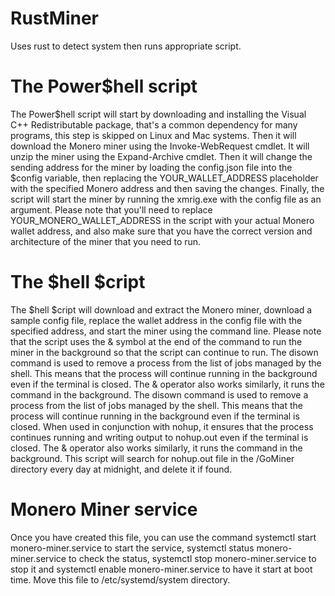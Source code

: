 # RustMiner
Uses rust to detect system then runs appropriate script. 

# The Power$hell script

The Power$hell script
will start by downloading and installing the Visual C++ Redistributable package, that's a common dependency for many programs, this step is skipped on Linux and Mac systems. Then it will download the Monero miner using the Invoke-WebRequest cmdlet. It will unzip the miner using the Expand-Archive cmdlet. Then it will change the sending address for the miner by loading the config.json file into the $config variable, then replacing the YOUR_WALLET_ADDRESS placeholder with the specified Monero address and then saving the changes. Finally, the script will start the miner by running the xmrig.exe with the config file as an argument. Please note that you'll need to replace YOUR_MONERO_WALLET_ADDRESS in the script with your actual Monero wallet address, and also make sure that you have the correct version and architecture of the miner that you need to run. 

# The $hell $cript 

The $hell $cript 
will download and extract the Monero miner, download a sample config file, replace the wallet address in the config file with the specified address, and start the miner using the command line. Please note that the script uses the & symbol at the end of the command to run the miner in the background so that the script can continue to run. The disown command is used to remove a process from the list of jobs managed by the shell. This means that the process will continue running in the background even if the terminal is closed. The & operator also works similarly, it runs the command in the background. The disown command is used to remove a process from the list of jobs managed by the shell. This means that the process will continue running in the background even if the terminal is closed. When used in conjunction with nohup, it ensures that the process continues running and writing output to nohup.out even if the terminal is closed. The & operator also works similarly, it runs the command in the background. This script will search for nohup.out file in the /GoMiner directory every day at midnight, and delete it if found.

# Monero Miner service
Once you have created this file, you can use the command systemctl start monero-miner.service to start the service, systemctl status monero-miner.service to check the status, systemctl stop monero-miner.service to stop it and systemctl enable monero-miner.service to have it start at boot time. Move this file to /etc/systemd/system directory.

